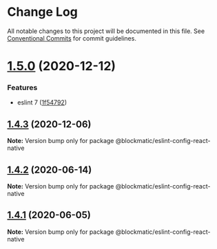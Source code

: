 # Change Log

All notable changes to this project will be documented in this file.
See [Conventional Commits](https://conventionalcommits.org) for commit guidelines.

# [1.5.0](https://github.com/blockmatic/dev-configs/compare/@blockmatic/eslint-config-react-native@1.4.3...@blockmatic/eslint-config-react-native@1.5.0) (2020-12-12)


### Features

* eslint 7 ([1f54792](https://github.com/blockmatic/dev-configs/commit/1f5479292c8a62815e0d39cb770342fa85e1fc71))





## [1.4.3](https://github.com/blockmatic/dev-configs/compare/@blockmatic/eslint-config-react-native@1.4.2...@blockmatic/eslint-config-react-native@1.4.3) (2020-12-06)

**Note:** Version bump only for package @blockmatic/eslint-config-react-native





## [1.4.2](https://github.com/blockmatic/dev-configs/compare/@blockmatic/eslint-config-react-native@1.4.1...@blockmatic/eslint-config-react-native@1.4.2) (2020-06-14)

**Note:** Version bump only for package @blockmatic/eslint-config-react-native





## [1.4.1](https://github.com/blockmatic/dev-configs/compare/@blockmatic/eslint-config-react-native@1.4.0...@blockmatic/eslint-config-react-native@1.4.1) (2020-06-05)

**Note:** Version bump only for package @blockmatic/eslint-config-react-native
